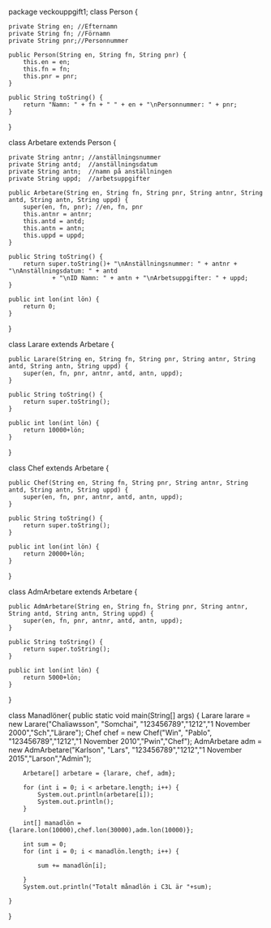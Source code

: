 package veckouppgift1;
class Person {

    private String en; //Efternamn
    private String fn; //Förnamn
    private String pnr;//Personnummer

    public Person(String en, String fn, String pnr) {
        this.en = en;
        this.fn = fn;
        this.pnr = pnr;
    }

    public String toString() {
        return "Namn: " + fn + " " + en + "\nPersonnummer: " + pnr;
    }
}

class Arbetare extends Person {

    private String antnr; //anställningsnummer
    private String antd;  //anställningsdatum
    private String antn;  //namn på anställningen
    private String uppd;  //arbetsuppgifter

    public Arbetare(String en, String fn, String pnr, String antnr, String antd, String antn, String uppd) {
        super(en, fn, pnr); //en, fn, pnr
        this.antnr = antnr;
        this.antd = antd;
        this.antn = antn;
        this.uppd = uppd;
    }

    public String toString() {
        return super.toString()+ "\nAnställningsnummer: " + antnr + "\nAnställningsdatum: " + antd
                + "\nID Namn: " + antn + "\nArbetsuppgifter: " + uppd;
    }

    public int lon(int lön) {
        return 0;
    }
}

class Larare extends Arbetare {

    public Larare(String en, String fn, String pnr, String antnr, String antd, String antn, String uppd) {
        super(en, fn, pnr, antnr, antd, antn, uppd);
    }

    public String toString() {
        return super.toString();
    }

    public int lon(int lön) {
        return 10000+lön;
    }
}

class Chef extends Arbetare {

    public Chef(String en, String fn, String pnr, String antnr, String antd, String antn, String uppd) {
        super(en, fn, pnr, antnr, antd, antn, uppd);
    }

    public String toString() {
        return super.toString();
    }

    public int lon(int lön) {
        return 20000+lön;
    }
}

class AdmArbetare extends Arbetare {

    public AdmArbetare(String en, String fn, String pnr, String antnr, String antd, String antn, String uppd) {
        super(en, fn, pnr, antnr, antd, antn, uppd);
    }

    public String toString() {
        return super.toString();
    }

    public int lon(int lön) {
        return 5000+lön;
    }
}

class Manadlöner{
    public static void main(String[] args) {
        Larare larare = new Larare("Chaliawsson", "Somchai", "123456789","1212","1 November 2000","Sch","Lärare");
        Chef chef = new Chef("Win", "Pablo", "123456789","1212","1 November 2010","Pwin","Chef");
        AdmArbetare adm = new AdmArbetare("Karlson", "Lars", "123456789","1212","1 November 2015","Larson","Admin");
        
        Arbetare[] arbetare = {larare, chef, adm};
        
        for (int i = 0; i < arbetare.length; i++) {
            System.out.println(arbetare[i]);
            System.out.println();
        }
        
        int[] manadlön ={larare.lon(10000),chef.lon(30000),adm.lon(10000)};
        
        int sum = 0;
        for (int i = 0; i < manadlön.length; i++) {
            
            sum += manadlön[i];
            
        }
        System.out.println("Totalt månadlön i C3L är "+sum);
        
    }
}

